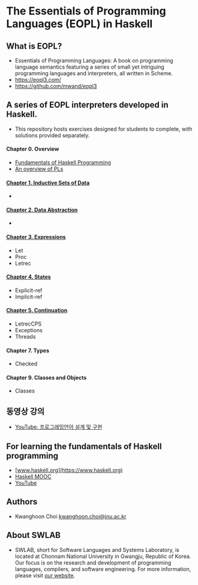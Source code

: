 # The Essentials of Programming Languages (EOPL) in Haskell

## What is EOPL?
 - Essentials of Programming Languages: A book on programming language semantics featuring a series of small yet intriguing programming languages and interpreters, all written in Scheme.
 - https://eopl3.com/
 - https://github.com/mwand/eopl3

## A series of EOPL interpreters developed in Haskell. 
 - This repository hosts exercises designed for students to complete, with solutions provided separately.

#### Chapter 0. Overview
 - [Fundamentals of Haskell Programming](https://docs.google.com/presentation/d/1fhXvoLHFgYE4AOfdl4MD_Puk7Vbj-8eKqquTi7b0t9I/edit?usp=sharing)
 - [An overview of PLs](https://docs.google.com/presentation/d/1IG6xe4I1ao00jfyn-JGGBOQx3sWKLbf67eODpfxEXN0/edit?usp=sharing)

#### [Chapter 1. Inductive Sets of Data](https://docs.google.com/presentation/d/1enC8Pp3dACVOm9VIc1lbJkUWfmLzGdE0237Aj5bARqg/edit?usp=sharing)
 - 

#### [Chapter 2. Data Abstraction](https://docs.google.com/presentation/d/1-y8zQLRDkqOtClr6bLyMXvyBJIUbyScQJFfeH_D8rjk/edit?usp=sharing)
 - 

#### [Chapter 3. Expressions](https://docs.google.com/presentation/d/1ZU9TEcEN9BEZoBmavD_Ivvt39TXUnbsXqZHdJBvba1k/edit?usp=sharing)
 - Let 
 - Proc 
 - Letrec 


#### [Chapter 4. States](https://docs.google.com/presentation/d/1ZxFuia-KHExNJlXJXR7iEMQ_P7gVmAweVIVglJM7Ytg/edit?usp=sharing)
 - Explicit-ref
 - Implicit-ref

#### [Chapter 5. Continuation](https://docs.google.com/presentation/d/1I2Wl277VQRH2h8n-jc1W8IHnXNL5d_pzILJI07eRI6Y/edit?usp=sharing)

 - LetrecCPS
 - Exceptions
 - Threads

#### Chapter 7. Types
 - Checked

#### Chapter 9. Classes and Objects
 - Classes

## 동영상 강의
 - [YouTube: 프로그래밍언어 설계 및 구현](https://www.youtube.com/playlist?list=PLhbaMvGyp99982CpQoam-z9tqJ6qi_hw0)

## For learning the fundamentals of Haskell programming
 - [www.haskell.org](https://www.haskell.org)
 - [Haskell MOOC](https://haskell.mooc.fi)
 - [YouTube](https://www.youtube.com/playlist?list=PLhbaMvGyp99_NphAX7k5OqcM1fXLZne8t)

## Authors
- Kwanghoon Choi <kwanghoon.choi@jnu.ac.kr>

## About SWLAB
- SWLAB, short for Software Languages and Systems Laboratory, is located at Chonnam National University in Gwangju, Republic of Korea. Our focus is on the research and development of programming languages, compilers, and software engineering. For more information, please visit [our website](https://kwanghoon.github.io).


